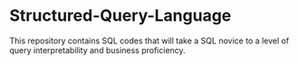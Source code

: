 # Structured-Query-Language
This repository contains SQL codes that will take a SQL novice to a level of query interpretability and business proficiency.
